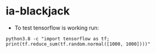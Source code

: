 # ia-blackjack

* To test tensorflow is working run:
```
python3.8 -c "import tensorflow as tf; print(tf.reduce_sum(tf.random.normal([1000, 1000])))"
```
